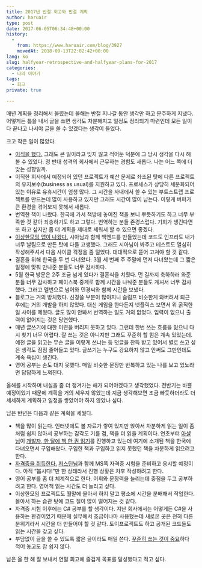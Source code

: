 ```yaml
---
title: 2017년 반절 회고와 반절 계획
author: haruair
type: post
date: 2017-06-05T06:34:48+00:00
history:
  - 
    from: https://www.haruair.com/blog/3927
    movedAt: 2018-09-13T22:02:42+00:00
lang: ko
slug: halfyear-retrospective-and-halfyear-plans-for-2017
categories:
  - 나의 이야기
tags:
  - 회고
private: true

---
```

매년 계획을 정리해서 올렸는데 올해는 반절 지나갈 동안 생각만 하고 분주하게 지냈다. 어떻게든 틈을 내서 글을 쓰면 생각도 차분해지고 일정도 정리되기 마련인데 모든 일이 다 끝나고 나서야 글을 쓸 수 있겠다는 생각이 들었다.

크고 작은 일이 많았다.

  * [이직을 했다.][1] 그래도 큰 일이라고 잊지 않고 적어둔 덕분에 그 당시 생각을 다시 해볼 수 있었다. 정 반대 성격의 회사에서 근무하는 경험도 새롭다. 나는 어느 쪽에 더 맞는 성향일까.
  * 이직한 회사에서 예정되어 있던 프로젝트가 예산 문제로 좌초된 탓에 다른 프로젝트의 유지보수(business as usual)를 지원하고 있다. 프로세스가 상당히 세분화되어 있는 이유로 유휴시간이 엄청 많다. 그 시간을 사내에서 쓸 수 있는 부트스트랩 프로젝트를 만드는데 많이 사용하고 있지만 그래도 시간이 많이 남는다. 이렇게 버퍼가 큰 환경을 겪어보지 못해서 새롭다.
  * 번역한 책이 나왔다. 한국에 가서 책방에 놓여진 책을 보니 뿌듯하기도 하고 너무 부족한 것 같아 죄송하기도 하고 그렇다. 번역하는 분들 존경스럽다. 기회가 생긴다면 또 하고 싶지만 좀 더 계획을 제대로 세워서 할 수 있으면 좋겠다.
  * [이상한모임 앱이 나왔다.][2] 시아님과 함께 백엔드를 만들었는데 코드도 인프라도 내가 너무 날림으로 만든 탓에 다들 고생했다. 그래도 시아님이 봐주고 테스트도 열심히 작성해주셔서 다음 사이클 걱정을 좀 덜었다. 대대적으로 뜯어 고쳐야 할 것 같다.
  * 결혼을 위해 한국을 두 번 다녀왔다. 3월 세 번째 주 주말에 먼저 다녀왔는데 그 짧은 일정에 맞춰 만나준 분들도 너무 감사하다.
  * 5월 한국 방문은 2주 조금 넘게 있다가 결혼식을 치뤘다. 먼 길까지 축하하러 와준 분들 너무 감사하고 페이스북 중계로 함께 시간을 나눠준 분들도 계셔서 너무 감사했다. 그러고 멜번으로 넘어와 민경씨와 함께 시간을 보냈다.
  * 블로그는 거의 방치했다. 신경쓸 부분이 많아지니 슬럼프 비슷한게 와버려서 퇴근 후에는 거의 개발을 하지 않았다. 대신 게임을 한다든지 넷플릭스 보면서 위 굵직한 일 사이를 메웠다. 글도 많이 안봐서 번역하는 일도 거의 없었다. 입력이 없으니 출력이 없어지는 것은 당연했다.
  * 매년 글쓰기에 대한 미련을 버리지 못하고 있다. 그런데 한번 쓰는 흐름을 잃으니 다시 찾기 너무 어렵다. 잘 쓰는 것은 아니지만 그래도 꾸준히 할 힘은 계속 있었는데. 예전 글을 읽고는 무슨 글을 이렇게 쓰냐는 둥 덧글을 잔뜩 받고 있어서 별로 쓰고 싶은 생각도 점점 줄어들고 있다. 글쓰기는 누구도 강요하지 않고 안써도 그만인데도 계속 욕심이 생긴다.
  * 영어 공부는 손도 대지 못했다. 매일 비슷한 문장만 반복하고 있는 나를 보고 있노라면 답답하게 느껴진다.

올해를 시작하며 내실을 좀 더 챙겨가는 해가 되어야겠다고 생각했었다. 전반기는 바쁠 예정이었기 때문에 계획을 거의 세우지 않았는데 지금 생각해보면 조금 빠듯하더라도 더 세세하게 계획하고 일정을 쌓았어야 하지 않았나 싶다.

남은 반년은 다음과 같은 계획을 세웠다.

  * 책을 많이 읽는다. 인터넷에도 볼 자료가 쌓여 있지만 앉아서 차분하게 읽는 일이 좀처럼 쉽지 않아서 공부하는 감각도 기를 겸, 책을 더 읽을 계획이다. 연초부터 [아샬님][3]이 [개발자, 한 달에 책 한 권 읽기][4]를 진행하고 있는데 여기에 소개된 책을 한국에 다녀오면서 구입해왔다. 구입한 책과 구입하고 읽지 못했던 책을 차분하게 읽으려고 한다.
  * [자격증을 취득한다.][5] [저스틴님][6]과 함께 MS쪽 자격증 시험을 준비하고 응시할 예정이다. 아직 &#8220;봅시다!&#8221;만 한 상태라서 진행 상황은 차후 작성하려고 한다.
  * 영어 공부를 좀 더 체계적으로 한다. 어휘와 문장력을 늘리는데 중점을 두고 공부하려고 한다. 영어책 읽는 시간도 더 늘리고 싶다.
  * 이상한모임 프로젝트도 월말에 몰아서 하지 말고 평소에 시간을 분배해서 작업한다. 몰아서 하는 습관 탓에 코드 질이 많이 떨어지는 것 같다.
  * 자격증 시험 이후에는 C# 공부를 할 생각이다. 지난 회사에서는 어떻게든 C#을 사용하는 환경이었기 때문에 실무에서 조금이나마 사용했는데 새로온 곳은 전혀 다른 분위기라서 시간을 더 만들어야 할 것 같다. 토이프로젝트도 하고 공개된 코드들도 읽는 시간을 갖고 싶다.
  * 부담없이 글을 쓸 수 있도록 짧은 글이라도 매일 쓴다. [꾸준히 쓰는 것이 중요][7]하다 적어 놓고도 참 쉽지 않다.

남은 올 한 해 잘 보내서 연말 회고에 즐겁게 목표를 달성했다고 적고 싶다.

 [1]: http://www.haruair.com/blog/3850
 [2]: https://www.weirdx.io/
 [3]: https://twitter.com/ahastudio
 [4]: https://www.facebook.com/%EA%B0%9C%EB%B0%9C%EC%9E%90-%ED%95%9C-%EB%8B%AC%EC%97%90-%EC%B1%85-%ED%95%9C-%EA%B6%8C-%EC%9D%BD%EA%B8%B0-1368805959824637/
 [5]: http://www.haruair.com/notes/ms-certificate
 [6]: https://twitter.com/justinchronicle
 [7]: http://www.haruair.com/blog/3245
